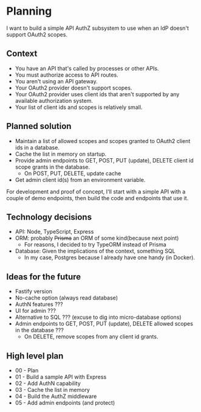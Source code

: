 # Planning

I want to build a simple API AuthZ subsystem to use when an IdP doesn't support OAuth2 scopes.

## Context

-  You have an API that's called by processes or other APIs.
-  You must authorize access to API routes.
-  You aren't using an API gateway.
-  Your OAuth2 provider doesn't support scopes.
-  Your OAuth2 provider uses client ids that aren't supported by any available authorization system.
-  Your list of client ids and scopes is relatively small.

## Planned solution

-  Maintain a list of allowed scopes and scopes granted to OAuth2 client ids in a database.
-  Cache the list in memory on startup.
-  Provide admin endpoints to GET, POST, PUT (update), DELETE client id scope grants in the database.
   -  On POST, PUT, DELETE, update cache
-  Get admin client id(s) from an environment variable.

For development and proof of concept, I'll start with a simple API with a couple of demo endpoints, then build the code and endpoints that use it.

## Technology decisions

-  API: Node, TypeScript, Express
-  ORM: probably ~~Prisma~~ an ORM of some kind(because next point)
   -  For reasons, I decided to try TypeORM instead of Prisma
-  Database: Given the implications of the context, something SQL
   -  In my case, Postgres because I already have one handy (in Docker).

## Ideas for the future

-  Fastify version
-  No-cache option (always read database)
-  AuthN features ???
-  UI for admin ???
-  Alternative to SQL ??? (excuse to dig into micro-database options)
-  Admin endpoints to GET, POST, PUT (update), DELETE allowed scopes in the database ???
   -  On DELETE, remove scopes from any client id grants.

## High level plan

-  00 - Plan
-  01 - Build a sample API with Express
-  02 - Add AuthN capability
-  03 - Cache the list in memory
-  04 - Build the AuthZ middleware
-  05 - Add admin endpoints (and protect)
